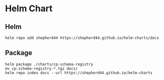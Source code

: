 # Helm Chart

## Helm

```shell
helm repo add shepherd44 https://shepherd44.github.io/helm-charts/docs
```

## Package

```shell
helm package ./charts/cp-schema-registry
mv cp-schema-registry-*.tgz docs/
helm repo index docs --url https://shepherd44.github.io/helm-charts
```
